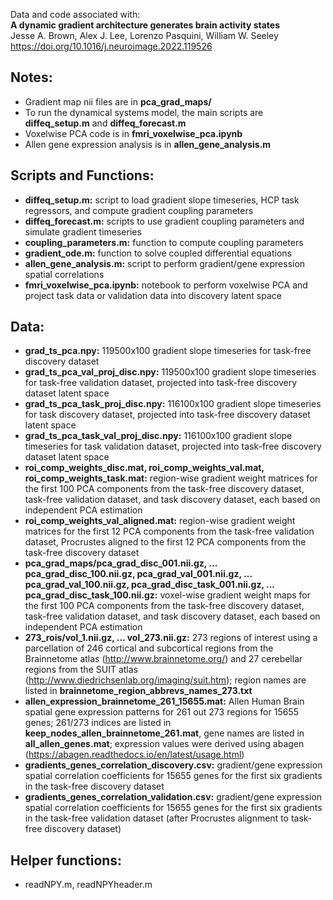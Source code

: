 Data and code associated with:  
**A dynamic gradient architecture generates brain activity states**  
Jesse A. Brown, Alex J. Lee, Lorenzo Pasquini, William W. Seeley  
https://doi.org/10.1016/j.neuroimage.2022.119526

## **Notes:**
- Gradient map nii files are in **pca_grad_maps/**
- To run the dynamical systems model, the main scripts are **diffeq_setup.m** and **diffeq_forecast.m**
- Voxelwise PCA code is in **fmri_voxelwise_pca.ipynb**
- Allen gene expression analysis is in **allen_gene_analysis.m**

## **Scripts and Functions:**
- **diffeq_setup.m:** script to load gradient slope timeseries, HCP task regressors, and compute gradient coupling parameters
- **diffeq_forecast.m:** scripts to use gradient coupling parameters and simulate gradient timeseries 
- **coupling_parameters.m:** function to compute coupling parameters
- **gradient_ode.m:** function to solve coupled differential equations
- **allen_gene_analysis.m:** script to perform gradient/gene expression spatial correlations
- **fmri_voxelwise_pca.ipynb:** notebook to perform voxelwise PCA and project task data or validation data into discovery latent space

## **Data:**
- **grad_ts_pca.npy:** 119500x100 gradient slope timeseries for task-free discovery dataset
- **grad_ts_pca_val_proj_disc.npy:** 119500x100 gradient slope timeseries for task-free validation dataset, projected into task-free discovery dataset latent space
- **grad_ts_pca_task_proj_disc.npy:** 116100x100 gradient slope timeseries for task discovery dataset, projected into task-free discovery dataset latent space
- **grad_ts_pca_task_val_proj_disc.npy:** 116100x100 gradient slope timeseries for task validation dataset, projected into task-free discovery dataset latent space
- **roi_comp_weights_disc.mat, roi_comp_weights_val.mat, roi_comp_weights_task.mat:** region-wise gradient weight matrices for the first 100 PCA components from the task-free discovery dataset, task-free validation dataset, and task discovery dataset, each based on independent PCA estimation
- **roi_comp_weights_val_aligned.mat:** region-wise gradient weight matrices for the first 12 PCA components from the task-free validation dataset, Procrustes aligned to the first 12 PCA components from the task-free discovery dataset
- **pca_grad_maps/pca_grad_disc_001.nii.gz, ... pca_grad_disc_100.nii.gz, pca_grad_val_001.nii.gz, ... pca_grad_val_100.nii.gz, pca_grad_disc_task_001.nii.gz, ... pca_grad_disc_task_100.nii.gz:** voxel-wise gradient weight maps for the first 100 PCA components from the task-free discovery dataset, task-free validation dataset, and task discovery dataset, each based on independent PCA estimation
- **273_rois/vol_1.nii.gz, ... vol_273.nii.gz:** 273 regions of interest using a parcellation of 246 cortical and subcortical regions from the Brainnetome atlas (http://www.brainnetome.org/) and 27 cerebellar regions from the SUIT atlas (http://www.diedrichsenlab.org/imaging/suit.htm); region names are listed in **brainnetome_region_abbrevs_names_273.txt**
- **allen_expression_brainnetome_261_15655.mat:** Allen Human Brain spatial gene expression patterns for 261 out 273 regions for 15655 genes; 261/273 indices are listed in **keep_nodes_allen_brainnetome_261.mat**, gene names are listed in **all_allen_genes.mat**; expression values were derived using abagen (https://abagen.readthedocs.io/en/latest/usage.html)
- **gradients_genes_correlation_discovery.csv:** gradient/gene expression spatial correlation coefficients for 15655 genes for the first six gradients in the task-free discovery dataset
- **gradients_genes_correlation_validation.csv:** gradient/gene expression spatial correlation coefficients for 15655 genes for the first six gradients in the task-free validation dataset (after Procrustes alignment to task-free discovery dataset)

## **Helper functions:**
- readNPY.m, readNPYheader.m
